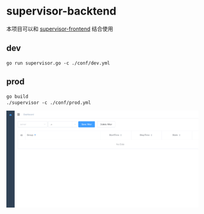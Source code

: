 # supervisor-backtend
本项目可以和
[supervisor-frontend](https://github.com/lizongying/supervisor-frontend)
结合使用

## dev 
```
go run supervisor.go -c ./conf/dev.yml
```

## prod
```
go build
./supervisor -c ./conf/prod.yml
```
![preview](./Screenshot.png)

